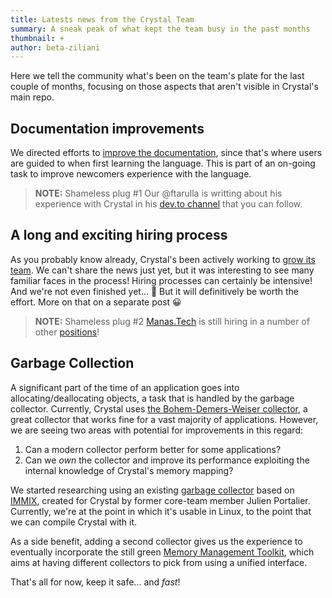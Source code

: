```yaml
---
title: Latests news from the Crystal Team
summary: A sneak peak of what kept the team busy in the past months
thumbnail: +
author: beta-ziliani
---
```


Here we tell the community what's been on the team's plate for the last couple of months, focusing on those aspects that aren't visible in Crystal's main repo.

## Documentation improvements

We directed efforts to [improve the documentation](https://github.com/crystal-lang/crystal-book/pulls?page=1&q=is%3Apr++merged%3A%3E%3D2022-01-01), since that's where users are guided to when first learning the language. This is part of an on-going task to improve newcomers experience with the language.

> **NOTE:** Shameless plug #1
> Our @ftarulla is writting about his experience with Crystal in his [dev.to channel](https://dev.to/franciscello/) that you can follow.

## A long and exciting hiring process

As you probably know already, Crystal's been actively working to [grow its team](https://forum.crystal-lang.org/t/call-for-crystal-language-devs/4366). We can't share the news just yet, but it was interesting to see many familiar faces in the process! Hiring processes can certainly be intensive! And we're not even finished yet… 🥵 But it will definitively be worth the effort. More on that on a separate post 😀

> **NOTE:** Shameless plug #2
> [Manas.Tech](https://manas.tech) is still hiring in a number of other [positions](https://manas.tech/join)!

## Garbage Collection

A significant part of the time of an application goes into allocating/deallocating objects, a task that is handled by the garbage collector. Currently, Crystal uses [the Bohem-Demers-Weiser collector](https://github.com/ivmai/bdwgc), a great collector that works fine for a vast majority of applications. However, we are seeing two areas with potential for improvements in this regard:

1. Can a modern collector perform better for some applications?
2. Can we _own_ the collector and improve its performance exploiting the internal knowledge of Crystal's memory mapping?

We started researching using an existing [garbage collector](https://github.com/ysbaddaden/gc) based on [IMMIX](http://users.cecs.anu.edu.au/~steveb/pubs/papers/immix-pldi-2008.pdf), created for Crystal by former core-team member Julien Portalier. Currently, we're at the point in which it's usable in Linux, to the point that we can compile Crystal with it.

As a side benefit, adding a second collector gives us the experience to eventually incorporate the still green [Memory Management Toolkit](https://www.mmtk.io/), which aims at having different collectors to pick from using a unified interface.

That's all for now, keep it safe... and _fast_!
